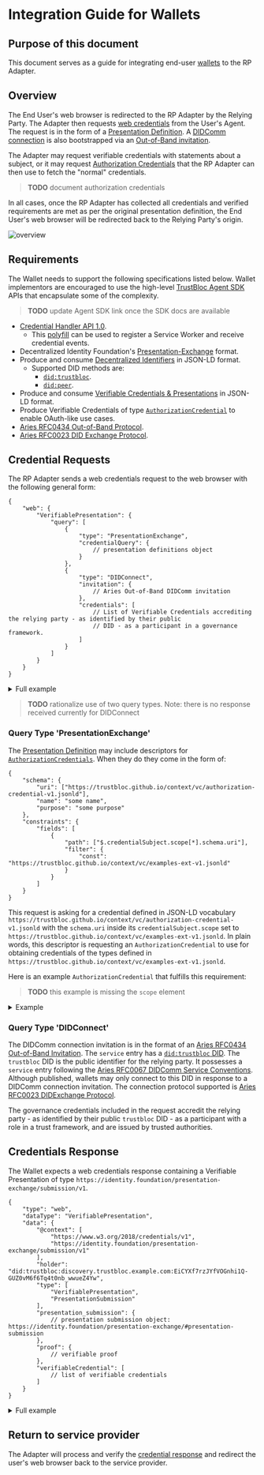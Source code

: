 # Integration Guide for Wallets

## Purpose of this document

This document serves as a guide for integrating end-user
[wallets](https://github.com/hyperledger/aries-rfcs/blob/master/concepts/0004-agents/README.md) to the RP Adapter.


## Overview

The End User's web browser is redirected to the RP Adapter by the Relying Party. The Adapter then 
requests [web credentials](https://w3c-ccg.github.io/credential-handler-api/) from the User's Agent. The request is
in the form of a
[Presentation Definition](https://identity.foundation/presentation-exchange/#presentation-definition). A
[DIDComm connection](https://github.com/hyperledger/aries-rfcs/blob/master/concepts/0005-didcomm/README.md) is also
bootstrapped via an
[Out-of-Band invitation](https://github.com/hyperledger/aries-rfcs/blob/master/features/0434-outofband/README.md).

The Adapter may request verifiable credentials with statements about a subject, or it may request
[Authorization Credentials](https://github.com/trustbloc/context/blob/main/vc/authorization-credential-v1.jsonld) that
the RP Adapter can then use to fetch the "normal" credentials.

> **TODO** document authorization credentials

In all cases, once the RP Adapter has collected all credentials and verified requirements are met as per the
original presentation definition, the End User's web browser will be redirected back to the Relying Party's origin.

![overview](http://www.plantuml.com/plantuml/proxy?src=https://raw.githubusercontent.com/trustbloc/edge-adapter/main/docs/rp/integration/wallet_rpadapter_int_overview.puml)


## Requirements

The Wallet needs to support the following specifications listed below. Wallet implementors are encouraged to use the
high-level [TrustBloc Agent SDK](https://github.com/trustbloc/agent-sdk) APIs that encapsulate some of the complexity.

> **TODO** update Agent SDK link once the SDK docs are available

* [Credential Handler API 1.0](https://w3c-ccg.github.io/credential-handler-api/).
  * This [polyfill](https://github.com/digitalbazaar/web-credential-handler) can be used to register a Service Worker and
    receive credential events.
* Decentralized Identity Foundation's [Presentation-Exchange](https://identity.foundation/presentation-exchange/) format.
* Produce and consume [Decentralized Identifiers](https://w3c.github.io/did-core/) in JSON-LD format.
  * Supported DID methods are:
    * [`did:trustbloc`](https://github.com/trustbloc/trustbloc-did-method/blob/main/docs/spec/trustbloc-did-method.md).
    * [`did:peer`](https://identity.foundation/peer-did-method-spec/).
* Produce and consume [Verifiable Credentials & Presentations](https://www.w3.org/TR/vc-data-model/) in JSON-LD format.
* Produce Verifiable Credentials of type
    [`AuthorizationCredential`](https://github.com/trustbloc/context/blob/main/vc/authorization-credential-v1.jsonld)
    to enable OAuth-like use cases.
* [Aries RFC0434 Out-of-Band Protocol](https://github.com/hyperledger/aries-rfcs/blob/master/features/0434-outofband/README.md).
* [Aries RFC0023 DID Exchange Protocol](https://github.com/hyperledger/aries-rfcs/blob/master/features/0023-did-exchange/README.md).


## Credential Requests

The RP Adapter sends a web credentials request to the web browser with the following general form:

```jsonc
{
    "web": {
        "VerifiablePresentation": {
            "query": [
                {
                    "type": "PresentationExchange",
                    "credentialQuery": {
                        // presentation definitions object
                    }
                },
                {
                    "type": "DIDConnect",
                    "invitation": {
                        // Aries Out-of-Band DIDComm invitation
                    },
                    "credentials": [
                        // List of Verifiable Credentials accrediting the relying party - as identified by their public
                        // DID - as a participant in a governance framework.
                    ]
                }
            ]
        }
    }
}
```

<details><summary>Full example</summary>

```json
{
    "web": {
        "VerifiablePresentation": {
            "query": [
                {
                    "type": "PresentationExchange",
                    "credentialQuery": {
                        "input_descriptors": [
                            {
                                "id": "driver_license:local",
                                "schema": {
                                    "uri": [
                                        "https://trustbloc.github.io/context/vc/examples/mdl-v1.jsonld"
                                    ],  
                                    "name": "Driver's license.",
                                    "purpose": "Verify your identity."
                                }   
                            },  
                            {
                                "id": "credit_score:remote",
                                "schema": {
                                    "uri": [
                                        "https://trustbloc.github.io/context/vc/authorization-credential-v1.jsonld"
                                    ],  
                                    "name": "Authorization to access your credit score.",
                                    "purpose": "Determine eligibility for the service."
                                },  
                                "constraints": {
                                    "fields": [
                                        {
                                            "path": [
                                                "$.credentialSubject.scope[*].schema.uri"
                                            ],  
                                            "filter": {
                                                "const": "https://trustbloc.github.io/context/vc/examples/credit-score-v1.jsonld"
                                            }
                                        }
                                    ]
                                }
                            },
                            {
                                "id": "driver_license_evidence:remote",
                                "schema": {
                                    "uri": [
                                        "https://trustbloc.github.io/context/vc/authorization-credential-v1.jsonld"
                                    ],
                                    "name": "Authorization to verify your driver's license.",
                                    "purpose": "We need your consent to verify issuance of your driver's license."
                                },
                                "constraints": {
                                    "fields": [
                                        {
                                            "path": [
                                                "$.credentialSubject.scope[*].schema.uri"
                                            ],
                                            "filter": {
                                                "const": "https://trustbloc.github.io/context/vc/examples/driver-license-evidence-v1.jsonld"
                                            }
                                        }
                                    ]
                                }
                            }
                        ]
                    }
                },
                {
                    "type": "DIDConnect",
                    "invitation": {
                        "@id": "71710bb8-e703-4427-8f72-8b18c7aa38a2",
                        "@type": "https://didcomm.org/out-of-band/1.0/invitation",
                        "label": "Demo Relying Party",
                        "service": [
                            "did:trustbloc:discovery.trustbloc.example.com:EiDBGODe_WiLwDOxMp_7CI6NKOjk4KbtwqUv0d04EFRiyg"
                        ],
                        "protocols": [
                            "https://didcomm.org/didexchange/1.0"
                        ]
                    },
                    "credentials": [
                        {
                            "@context": [
                                "https://www.w3.org/2018/credentials/v1",
                                "https://trustbloc.github.io/context/governance/context.jsonld",
                                "https://trustbloc.github.io/context/vc/examples-v1.jsonld"
                            ],
                            "credentialStatus": {
                                "id": "https://governance.trustbloc.example.com/governance/status/1",
                                "type": "CredentialStatusList2017"
                            },
                            "credentialSubject": {
                                "data_uri": "https://example.com/data.json",
                                "define": [
                                    {
                                        "id": "did:trustbloc:discovery.trustbloc.example.com:EiDBGODe_WiLwDOxMp_7CI6NKOjk4KbtwqUv0d04EFRiyg",
                                        "name": "DID"
                                    }
                                ],
                                "description": "Sample governance framework for the TrustBloc sandbox.",
                                "docs_uri": "https://example.com/docs",
                                "duties": [
                                    {
                                        "name": "safe-accredit",
                                        "uri": "https://example.com/responsible-accredit"
                                    }
                                ],
                                "geos": [
                                    "Canadian"
                                ],
                                "jurisdictions": [
                                    "ca"
                                ],
                                "logo": "https://example.com/logo",
                                "name": "TrustBloc Sandbox",
                                "privileges": [
                                    {
                                        "name": "accredit",
                                        "uri": "https://example.com/accredit"
                                    }
                                ],
                                "roles": [
                                    "accreditor"
                                ],
                                "topics": [
                                    "banking"
                                ],
                                "version": "1.0"
                            },
                            "issuer": "did:trustbloc:discovery.trustbloc.example.com:EiC36Qo-8fNl6avOSpC7hEjH8PPLQRpzdEZZKmYjDvYxnQ",
                            "proof": {
                                "created": "2020-09-16T21:58:19.066334758Z",
                                "jws": "eyJhbGciOiJFZERTQSIsImI2NCI6ZmFsc2UsImNyaXQiOlsiYjY0Il19..8peyFO372PGqAX4e1OfNEI9Mo5BPwX-HQtkSH2aPHXIHZ_sqWE6byMkd5UiP7CJWNPw6Do5XhFvgUfLNLDGvAQ",
                                "proofPurpose": "assertionMethod",
                                "type": "Ed25519Signature2018",
                                "verificationMethod": "did:trustbloc:discovery.trustbloc.example.com:EiC36Qo-8fNl6avOSpC7hEjH8PPLQRpzdEZZKmYjDvYxnQ#YYgJrTHZt6p1czNEBoKY23cvgg_Z0tuY42W1yXs3yvI"
                            },
                            "type": [
                                "VerifiableCredential",
                                "GovernanceCredential"
                            ]
                        }
                    ]
                }
            ]
        }
    }
}
```
</details>

> **TODO** rationalize use of two query types. Note: there is no response received currently for DIDConnect

### Query Type 'PresentationExchange'

The [Presentation Definition](https://identity.foundation/presentation-exchange/#presentation-definition) may include
descriptors for [`AuthorizationCredentials`](https://github.com/trustbloc/context/blob/main/vc/authorization-credential-v1.jsonld).
When they do they come in the form of:

```jsonc
{
    "schema": {
        "uri": ["https://trustbloc.github.io/context/vc/authorization-credential-v1.jsonld"],
        "name": "some name",
        "purpose": "some purpose"
    },
    "constraints": {
        "fields": [
            {
                "path": ["$.credentialSubject.scope[*].schema.uri"],
                "filter": {
                    "const": "https://trustbloc.github.io/context/vc/examples-ext-v1.jsonld"
                }
            }
        ]
    }
}
```

This request is asking for a credential defined in JSON-LD vocabulary
`https://trustbloc.github.io/context/vc/authorization-credential-v1.jsonld` with the `schema.uri` inside its
`credentialSubject.scope` set to `https://trustbloc.github.io/context/vc/examples-ext-v1.jsonld`. In plain words, this
descriptor is requesting an `AuthorizationCredential` to use for obtaining credentials of the types defined in
`https://trustbloc.github.io/context/vc/examples-ext-v1.jsonld`.

Here is an example `AuthorizationCredential` that fulfills this requirement:

> **TODO** this example is missing the `scope` element

<details><summary>Example</summary>

```json
{
    "@context": [
        "https://www.w3.org/2018/credentials/v1",
        "https://trustbloc.github.io/context/vc/authorization-credential-v1.jsonld"
    ],
    "type": [
        "VerifiableCredential",
        "AuthorizationCredential"
    ],
    "id": "urn:uuid:6c715251-d0bc-44cd-be39-c57c237f382f",
    "issuanceDate": "2020-10-26T22:34:25.693548266Z",
    "issuer": "urn:uuid:5fe5367d-b608-4ae0-9c96-f7b521cf5a3a",
    "credentialSubject": {
        "id": "urn:uuid:9017cd03-3d50-4554-9eaf-354f87b3f70e",
        "issuerDIDDoc": {
            "doc": {
                "@context": [
                    "https://w3id.org/did/v1"
                ],
                "assertionMethod": [
                    "#QS1JDThR8iFru8OVt1_ESQ3vACH9vWpqCUjk3Jgyvgc"
                ],
                "authentication": [
                    "#QS1JDThR8iFru8OVt1_ESQ3vACH9vWpqCUjk3Jgyvgc"
                ],
                "created": "2020-10-26T22:34:25.662914267Z",
                "id": "did:peer:1zQmeFUNUg2hu6tQ7U4vUk4AWenqGZGr3wBCSVfXtcjk67xK",
                "publicKey": [
                    {
                        "controller": "#id",
                        "id": "#QS1JDThR8iFru8OVt1_ESQ3vACH9vWpqCUjk3Jgyvgc",
                        "publicKeyBase58": "2RzhQXGzr4Q8sbEFU1jXRhJLqYr9bvpA5cuot1DTFcT8",
                        "type": "Ed25519VerificationKey2018"
                    }
                ],
                "service": [
                    {
                        "id": "#agent",
                        "priority": 0,
                        "recipientKeys": [
                            "2RzhQXGzr4Q8sbEFU1jXRhJLqYr9bvpA5cuot1DTFcT8"
                        ],
                        "serviceEndpoint": "https://issuer-adapter-didcomm.trustbloc.example.com",
                        "type": "did-communication"
                    }
                ],
                "updated": "2020-10-26T22:34:25.662914267Z"
            },
            "id": "did:peer:1zQmeFUNUg2hu6tQ7U4vUk4AWenqGZGr3wBCSVfXtcjk67xK"
        },
        "requestingPartyDIDDoc": {
            "doc": {
                "@context": [
                    "https://w3id.org/did/v1"
                ],
                "assertionMethod": [
                    "#98oGE-VuEqt3lMibQKulB4OJzhRHgzOrao8U_Y16sJA"
                ],
                "authentication": [
                    "#98oGE-VuEqt3lMibQKulB4OJzhRHgzOrao8U_Y16sJA"
                ],
                "created": "2020-10-26T22:34:24.651560358Z",
                "id": "did:peer:1zQmTR4Yxqix6cKGx14f21A35XfRc9RDqzpwSoBQxmC13Rio",
                "publicKey": [
                    {
                        "controller": "#id",
                        "id": "#98oGE-VuEqt3lMibQKulB4OJzhRHgzOrao8U_Y16sJA",
                        "publicKeyBase58": "FmiK1AGLSDYQhxyiJ6zo59VoBBhaU5uCF8ksoGBMCo8M",
                        "type": "Ed25519VerificationKey2018"
                    }
                ],
                "service": [
                    {
                        "id": "#agent",
                        "priority": 0,
                        "recipientKeys": [
                            "FmiK1AGLSDYQhxyiJ6zo59VoBBhaU5uCF8ksoGBMCo8M"
                        ],
                        "serviceEndpoint": "https://verifier-adapter-didcomm.trustbloc.example.com",
                        "type": "did-communication"
                    }
                ],
                "updated": "2020-10-26T22:34:24.651560358Z"
            },
            "id": "did:peer:1zQmTR4Yxqix6cKGx14f21A35XfRc9RDqzpwSoBQxmC13Rio"
        },
        "subjectDID": "did:peer:1zQme2FTBHheMdfX9CQmX3UjGkUpmLtmP1T3Jbu3Qu8MnW2P"
    },
    "proof": {
        "created": "2020-10-26T22:34:26.102106902Z",
        "jws": "eyJhbGciOiJFZERTQSIsImI2NCI6ZmFsc2UsImNyaXQiOlsiYjY0Il19..1XTTXFb66rS1tGGHPkAurLQe5_WO81G66YUbbxjYSuK10-JfkZrRyOCEgCMnkgb2QZibgwa_gb3kx4LvwjtTAA",
        "proofPurpose": "assertionMethod",
        "type": "Ed25519Signature2018",
        "verificationMethod": "did:trustbloc:discovery.trustbloc.example.com:EiDhbJFybWBLwZCP58A-dgQRRHXyCIfHA_Au9_AShgUQJw#CoG7IaHn5I4Ji0AcmRFS7Ltzf66YvrKnWwqGcSPkLgY"
    }
}
```
</details>

### Query Type 'DIDConnect'

The DIDComm connection invitation is in the format of an
[Aries RFC0434 Out-of-Band Invitation](https://github.com/hyperledger/aries-rfcs/blob/master/features/0434-outofband/README.md#invitation-httpsdidcommorgout-of-bandverinvitation).
The `service` entry has a
[`did:trustbloc` DID](https://github.com/trustbloc/trustbloc-did-method/blob/main/docs/spec/trustbloc-did-method.md).
The `trustbloc` DID is the public identifier for the relying party. It possesses a `service` entry following the
[Aries RFC0067 DIDComm Service Conventions](https://github.com/hyperledger/aries-rfcs/blob/master/features/0067-didcomm-diddoc-conventions/README.md#service-conventions).
Although published, wallets may only connect to this DID in response to a DIDComm connection invitation. The connection
protocol supported is
[Aries RFC0023 DIDExchange Protocol](https://github.com/hyperledger/aries-rfcs/blob/master/features/0023-did-exchange/README.md).

The governance credentials included in the request accredit the relying party - as identified by their public `trustbloc`
DID - as a participant with a role in a trust framework, and are issued by trusted authorities.


## Credentials Response

The Wallet expects a web credentials response containing a Verifiable Presentation of type
`https://identity.foundation/presentation-exchange/submission/v1`.

```jsonc
{
    "type": "web",
    "dataType": "VerifiablePresentation",
    "data": {
        "@context": [
            "https://www.w3.org/2018/credentials/v1",
            "https://identity.foundation/presentation-exchange/submission/v1"
        ],
        "holder": "did:trustbloc:discovery.trustbloc.example.com:EiCYXf7rzJYfVOGnhi1Q-GUZ0vM6f6Tq4t0nb_wwueZ4Yw",
        "type": [
            "VerifiablePresentation",
            "PresentationSubmission"
        ],
        "presentation_submission": {
            // presentation submission object: https://identity.foundation/presentation-exchange/#presentation-submission
        },
        "proof": {
            // verifiable proof
        },
        "verifiableCredential": [
            // list of verifiable credentials
        ]
    }
}
```

<details><summary>Full example</summary>

```json
{
    "type": "web",
    "dataType": "VerifiablePresentation",
    "data": {
        "@context": [
            "https://www.w3.org/2018/credentials/v1",
            "https://identity.foundation/presentation-exchange/submission/v1"
        ],
        "holder": "did:trustbloc:discovery.trustbloc.example.com:EiCYXf7rzJYfVOGnhi1Q-GUZ0vM6f6Tq4t0nb_wwueZ4Yw",
        "presentation_submission": {
            "descriptor_map": [
                {
                    "id": "driver_license:local",
                    "path": "$.verifiableCredential[0]"
                },
                {
                    "id": "driver_license_evidence:remote",
                    "path": "$.verifiableCredential[1]"
                }
            ]
        },
        "proof": {
            "created": "2020-10-26T18:34:28.258-04:00",
            "domain": "verifier-adapter.trustbloc.example.com",
            "jws": "eyJhbGciOiJFZERTQSIsImI2NCI6ZmFsc2UsImNyaXQiOlsiYjY0Il19..Wx8v53rhgAks8dFLm5M6Cs5vPVgbHvqId2hZ2zs0j7Z2Ts6cxhb_P0HwynyMmk9wk2ZLAoJv4j62-c3wHtr4Bg",
            "proofPurpose": "authentication",
            "type": "Ed25519Signature2018",
            "verificationMethod": "did:trustbloc:discovery.trustbloc.example.com:EiCYXf7rzJYfVOGnhi1Q-GUZ0vM6f6Tq4t0nb_wwueZ4Yw#_l5mHlcG8Rz6Z62N1tLiqWxAY4rBoS35iyEuFZ-1p7k"
        },
        "type": [
            "VerifiablePresentation",
            "PresentationSubmission"
        ],
        "verifiableCredential": [
            {
                "@context": [
                    "https://www.w3.org/2018/credentials/v1",
                    "https://trustbloc.github.io/context/vc/examples/mdl-v1.jsonld"
                ],
                "type": [
                    "VerifiableCredential",
                    "mDL"
                ],
                "id": "urn:uuid:d1b519eb-c980-40da-82c7-db4495d77049",
                "issuanceDate": "2020-10-26T22:25:21.937228658Z",
                "issuer": {
                    "id": "https://demo-issuer.trustbloc.example.com/didcomm",
                    "name": "TrustBloc - Driving License + Assurance Issuer"
                },
                "name": "Drivers License",
                "description": "Drivers License for John Smith (Issued by Government of Castleham)",
                "credentialSubject": {
                    "birthdate": "1990-01-01",
                    "document_number": "123-456-789",
                    "driving_privileges": "G2",
                    "expiry_date": "2025-05-26",
                    "family_name": "Smith",
                    "given_name": "John",
                    "issue_date": "2020-05-27",
                    "issuing_authority": "Ministry of Transport Ontario",
                    "issuing_country": "Canada",
                    "resident_address": "4726 Pine Street",
                    "resident_city": "Toronto",
                    "resident_postal_code": "A1B 2C3",
                    "resident_state": "Ontario"
                },
                "proof": {
                    "created": "2020-10-26T22:25:22.28387799Z",
                    "jws": "eyJhbGciOiJFZERTQSIsImI2NCI6ZmFsc2UsImNyaXQiOlsiYjY0Il19..03zhBKQAveQDePwcoUMPowsj5WmYtZdcle0PolRkalBXWw8nYY_LxGJQEcQ8fp9lUbFNkI3hWF2ijpE_xRZXDg",
                    "proofPurpose": "assertionMethod",
                    "type": "Ed25519Signature2018",
                    "verificationMethod": "did:trustbloc:discovery.trustbloc.example.com:EiDhbJFybWBLwZCP58A-dgQRRHXyCIfHA_Au9_AShgUQJw#CoG7IaHn5I4Ji0AcmRFS7Ltzf66YvrKnWwqGcSPkLgY"
                }

            },
            {
                "@context": [
                    "https://www.w3.org/2018/credentials/v1",
                    "https://trustbloc.github.io/context/vc/authorization-credential-v1.jsonld"
                ],
                "type": [
                    "VerifiableCredential",
                    "AuthorizationCredential"
                ],
                "id": "urn:uuid:6c715251-d0bc-44cd-be39-c57c237f382f",
                "issuanceDate": "2020-10-26T22:34:25.693548266Z",
                "issuer": "urn:uuid:5fe5367d-b608-4ae0-9c96-f7b521cf5a3a",
                "credentialSubject": {
                    "id": "urn:uuid:9017cd03-3d50-4554-9eaf-354f87b3f70e",
                    "issuerDIDDoc": {
                        "doc": {
                            "@context": [
                                "https://w3id.org/did/v1"
                            ],
                            "assertionMethod": [
                                "#QS1JDThR8iFru8OVt1_ESQ3vACH9vWpqCUjk3Jgyvgc"
                            ],
                            "authentication": [
                                "#QS1JDThR8iFru8OVt1_ESQ3vACH9vWpqCUjk3Jgyvgc"
                            ],
                            "created": "2020-10-26T22:34:25.662914267Z",
                            "id": "did:peer:1zQmeFUNUg2hu6tQ7U4vUk4AWenqGZGr3wBCSVfXtcjk67xK",
                            "publicKey": [
                                {
                                    "controller": "#id",
                                    "id": "#QS1JDThR8iFru8OVt1_ESQ3vACH9vWpqCUjk3Jgyvgc",
                                    "publicKeyBase58": "2RzhQXGzr4Q8sbEFU1jXRhJLqYr9bvpA5cuot1DTFcT8",
                                    "type": "Ed25519VerificationKey2018"
                                }
                            ],
                            "service": [
                                {
                                    "id": "#agent",
                                    "priority": 0,
                                    "recipientKeys": [
                                        "2RzhQXGzr4Q8sbEFU1jXRhJLqYr9bvpA5cuot1DTFcT8"
                                    ],
                                    "serviceEndpoint": "https://issuer-adapter-didcomm.trustbloc.example.com",
                                    "type": "did-communication"
                                }
                            ],
                            "updated": "2020-10-26T22:34:25.662914267Z"
                        },
                        "id": "did:peer:1zQmeFUNUg2hu6tQ7U4vUk4AWenqGZGr3wBCSVfXtcjk67xK"
                    },
                    "requestingPartyDIDDoc": {
                        "doc": {
                            "@context": [
                                "https://w3id.org/did/v1"
                            ],
                            "assertionMethod": [
                                "#98oGE-VuEqt3lMibQKulB4OJzhRHgzOrao8U_Y16sJA"
                            ],
                            "authentication": [
                                "#98oGE-VuEqt3lMibQKulB4OJzhRHgzOrao8U_Y16sJA"
                            ],
                            "created": "2020-10-26T22:34:24.651560358Z",
                            "id": "did:peer:1zQmTR4Yxqix6cKGx14f21A35XfRc9RDqzpwSoBQxmC13Rio",
                            "publicKey": [
                                {
                                    "controller": "#id",
                                    "id": "#98oGE-VuEqt3lMibQKulB4OJzhRHgzOrao8U_Y16sJA",
                                    "publicKeyBase58": "FmiK1AGLSDYQhxyiJ6zo59VoBBhaU5uCF8ksoGBMCo8M",
                                    "type": "Ed25519VerificationKey2018"
                                }
                            ],
                            "service": [
                                {
                                    "id": "#agent",
                                    "priority": 0,
                                    "recipientKeys": [
                                        "FmiK1AGLSDYQhxyiJ6zo59VoBBhaU5uCF8ksoGBMCo8M"
                                    ],
                                    "serviceEndpoint": "https://verifier-adapter-didcomm.trustbloc.example.com",
                                    "type": "did-communication"
                                }
                            ],
                            "updated": "2020-10-26T22:34:24.651560358Z"
                        },
                        "id": "did:peer:1zQmTR4Yxqix6cKGx14f21A35XfRc9RDqzpwSoBQxmC13Rio"
                    },
                    "subjectDID": "did:peer:1zQme2FTBHheMdfX9CQmX3UjGkUpmLtmP1T3Jbu3Qu8MnW2P"
                },
                "proof": {
                    "created": "2020-10-26T22:34:26.102106902Z",
                    "jws": "eyJhbGciOiJFZERTQSIsImI2NCI6ZmFsc2UsImNyaXQiOlsiYjY0Il19..1XTTXFb66rS1tGGHPkAurLQe5_WO81G66YUbbxjYSuK10-JfkZrRyOCEgCMnkgb2QZibgwa_gb3kx4LvwjtTAA",
                    "proofPurpose": "assertionMethod",
                    "type": "Ed25519Signature2018",
                    "verificationMethod": "did:trustbloc:discovery.trustbloc.example.com:EiDhbJFybWBLwZCP58A-dgQRRHXyCIfHA_Au9_AShgUQJw#CoG7IaHn5I4Ji0AcmRFS7Ltzf66YvrKnWwqGcSPkLgY"
                }
            }
        ]
    }
}
```
</details>

## Return to service provider

The Adapter will process and verify the [credential response](#credentials-response) and redirect the user's web browser
back to the service provider.
